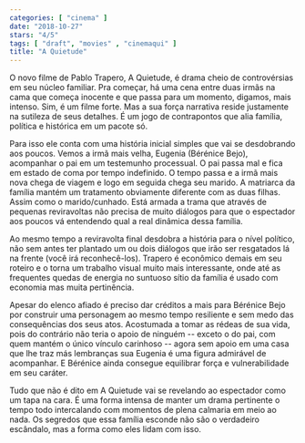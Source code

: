```yaml
---
categories: [ "cinema" ]
date: "2018-10-27"
stars: "4/5"
tags: [ "draft", "movies" , "cinemaqui" ]
title: "A Quietude"
---
```

O novo filme de Pablo Trapero, A Quietude, é drama cheio de
controvérsias em seu núcleo familiar. Pra começar, há uma cena entre
duas irmãs na cama que começa inocente e que passa para um momento,
digamos, mais intenso. Sim, é um filme forte. Mas a sua força narrativa
reside justamente na sutileza de seus detalhes. É um jogo de contrapontos
que alia família, política e histórica em um pacote só.

Para isso ele conta com uma história inicial simples que vai se
desdobrando aos poucos. Vemos a irmã mais velha, Eugenia (Bérénice
Bejo), acompanhar o pai em um testemunho processual. O pai passa
mal e fica em estado de coma por tempo indefinido. O tempo passa e a
irmã mais nova chega de viagem e logo em seguida chega seu marido. A
matriarca da família mantém um tratamento obviamente diferente com
as duas filhas. Assim como o marido/cunhado. Está armada a trama que
através de pequenas reviravoltas não precisa de muito diálogos para
que o espectador aos poucos vá entendendo qual a real dinâmica dessa
família.

Ao mesmo tempo a reviravolta final desdobra a história para o nível
político, não sem antes ter plantado um ou dois diálogos que irão
ser resgatados lá na frente (você irá reconhecê-los). Trapero é
econômico demais em seu roteiro e o torna um trabalho visual muito
mais interessante, onde até as frequentes quedas de energia no suntuoso
sítio da família é usado com economia mas muita pertinência.

Apesar do elenco afiado é preciso dar créditos a mais para Bérénice
Bejo por construir uma personagem ao mesmo tempo resiliente e sem medo
das consequências dos seus atos. Acostumada a tomar as rédeas de sua
vida, pois do contrário não teria o apoio de ninguém -- exceto o do
pai, com quem mantém o único vínculo carinhoso -- agora sem apoio
em uma casa que lhe traz más lembranças sua Eugenia é uma figura
admirável de acompanhar. E Bérénice ainda consegue equilibrar força
e vulnerabilidade em seu caráter.

Tudo que não é dito em A Quietude vai se revelando ao espectador como um
tapa na cara. É uma forma intensa de manter um drama pertinente o tempo
todo intercalando com momentos de plena calmaria em meio ao nada. Os
segredos que essa família esconde não são o verdadeiro escândalo,
mas a forma como eles lidam com isso.
